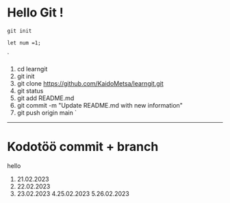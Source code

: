 # Hello Git !

`git init`


```
let num =1;
```

`
1. cd learngit
2. git init
3. git clone https://github.com/KaidoMetsa/learngit.git
4. git status
5. git add README.md
6. git commit -m "Update README.md with new information"
7. git push origin main
`


______________________________

# Kodotöö commit + branch 

hello

1. 21.02.2023
2. 22.02.2023
3. 23.02.2023
4.25.02.2023
5.26.02.2023
